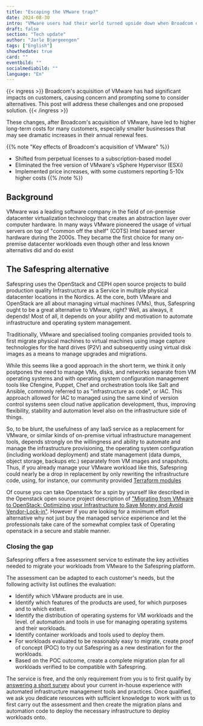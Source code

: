 ```yaml
---
title: "Escaping the VMware trap?"
date: 2024-08-30
intro: "VMware users had their world turned upside down when Broadcom decided to rapidly  change the user terms of the VMware software in 2024"
draft: false
section: "Tech update"
author: "Jarle Bjørgeengen"
tags: ["English"]
showthedate: true
card: ""
eventbild: ""
socialmediabild: ""
language: "En"
---
```



{{< ingress >}}
Broadcom's acquisition of VMware has had significant impacts on customers,
causing concern and prompting some to consider alternatives. This post will
address these challenges and one proposed solution.
{{< /ingress >}}

These changes, after Broadcom's acquisition of VMware, have led to higher long-term
costs for many customers, especially smaller businesses that may see dramatic
increases in their annual renewal fees.


{{% note "Key effects of Broadcom's acquisition of VMware" %}}
* Shifted from perpetual licenses to a subscription-based model
* Eliminated the free version of VMware's vSphere Hypervisor (ESXi)
* Implemented price increases, with some customers reporting 5-10x higher costs
{{% /note %}}

## Background

VMware was a leading software company in the field of on-premise datacenter
virtualization technology that creates an abstraction layer over computer
hardware. In many ways VMware pioneered the usage of virtual servers on top of
"common off the shelf" (COTS) Intel based server hardware during the 2000s.
They became the first choice for many on-premise datacenter workloads even
though other and less known alternativs did and do exist

## The Safespring alternative

Safespring uses the OpenStack and CEPH open source projects to build production
quality Infrastructure as a Service in multiple physical datacenter locations
in the Nordics. At the core, both VMware and OpenStack are all about managing
virtual machines (VMs), thus, Safespring ought to be a great alternative to
VMware, right? Well, as always, it depends! Most of all, it depends on your
ability and motivation to automate infrastructure and operating system
management.

Traditionally, VMware and specialised tooling companies provided tools to first
migrate physical machines to virtual machines using image capture technologies
for the hard drives (P2V) and subsequently using virtual disk images as a means
to manage upgrades and migrations.

While this seems like a good approach in the short term, we think it only
postpones the need to manage VMs, disks, and networks separate from VM
operating systems and with operating system configuration management tools like
Cfengine, Puppet, Chef and orchestration tools like  Salt and Ansible, commonly
referred to as "infrastructure as code", or IAC. This approach allowed for IAC
to managed using the same kind of version control systems seen cloud native
application development, thus, improving flexibility, stability and automation
level also on the infrastructure side of things.


So, to be blunt, the usefulness of any IaaS service as a replacement for VMware, or
similar kinds of on-premise virtual infrastructure management tools, depends
strongly on the willingness and ability to automate and manage the
infrastructure provisioning, the operating system configuration (including
workload deployment) and state management (data dumps, object storage, backups
etc.) separately from VM images and snapshots. Thus, if you already manage your
VMware workload like this, Safespring could nearly be a drop in replacement by
only rewriting the infrastructure code, using, for instance, our community
provided [Terraform modules][tfmodulesblog]

Of course you can take Openstack for a spin by yourself like described in the
Openstack open source project description of ["Migrating from VMware to
OpenStack: Optimizing your Infrastructure to Save Money and Avoid
Vendor-Lock-in"][openstackmig]. However if you are looking for a minimum effort
alternative why not just buy the managed service experience and let the
professionals take care of the somewhat complex task of Operating openstack in
a secure and stable manner.

### Closing the gap

Safespring offers a free assessment service to estimate the key activities
needed to migrate your workloads from VMware to the Safespring
platform.

The assessment can be adapted to each customer's needs, but the following
activity list outlines the evaluation:

* Identify which VMware products are in use.
* Identify which features of the products are used, for which purposes and to which extent.
* Identify the distribution of operating systems for VM workloads and the level.
  of automation and tools in use for managing operating systems and their workloads.
* Identify container workloads and tools used to deploy them.
* For workloads evaluated to be reasonably easy to migrate, create proof of
  concept (POC) to try out Safespring as a new destination for the workloads.
* Based on the POC outcome, create a complete migration plan for all workloads
  verified to be compatible with Safespring.

The service is free, and the only requirement from you is to first qualify by
[answering a short survey][survey] about your current in-house experience with
automated infrastructure management tools and practices. Once qualified, we ask
you dedicate resources with sufficient knowledge to work with us to first
carry out the assessment and then create the migration plans and automation
code to deploy the necessary infrastructure to deploy workloads onto.

[tfmodulesblog]: https://www.safespring.com/blogg/2022/2022-03-terraform-module/
[survey]: https://next.safespring.com/apps/forms/s/miJx5AFAb988X5EjwCLF5LGd
[openstackmig]: https://www.openstack.org/vmware-migration-to-openstack-white-paper
